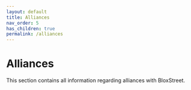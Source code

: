 ```yaml
---
layout: default
title: Alliances
nav_order: 5
has_children: true
permalink: /alliances  
---
```


# Alliances
This section contains all information regarding alliances with BloxStreet.
